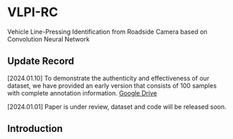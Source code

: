 # VLPI-RC
Vehicle Line-Pressing Identification from Roadside Camera based on Convolution Neural Network

## Update Record

[2024.01.10] To demonstrate the authenticity and effectiveness of our dataset, we have provided an early version that consists of 100 samples with complete annotation information. [Google Drive](https://drive.google.com/file/d/1eB_Ky6xglTuwAhQIIdDYZIatMwjgyOod/view?usp=drive_link)

[2024.01.01] Paper is under review, dataset and code will be released soon.

## Introduction
